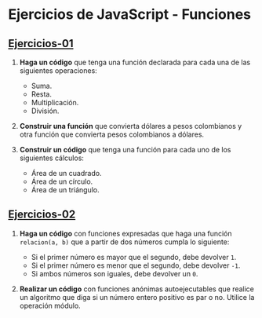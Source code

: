 # Ejercicios de JavaScript - Funciones

## [Ejercicios-01](https://github.com/norbeydanilo/javascript-basico/blob/main/funciones/ejercicios-01.js)

1. **Haga un código** que tenga una función declarada para cada una de las siguientes operaciones:
    - Suma.
    - Resta.
    - Multiplicación.
    - División.

2. **Construir una función** que convierta dólares a pesos colombianos y otra función que convierta pesos colombianos a dólares.

3. **Construir un código** que tenga una función para cada uno de los siguientes cálculos:
    - Área de un cuadrado.
    - Área de un círculo.
    - Área de un triángulo.

## [Ejercicios-02](https://github.com/norbeydanilo/javascript-basico/blob/main/funciones/ejercicios-02.js)

1. **Haga un código** con funciones expresadas que haga una función `relacion(a, b)` que a partir de dos números cumpla lo siguiente:
    - Si el primer número es mayor que el segundo, debe devolver `1`.
    - Si el primer número es menor que el segundo, debe devolver `-1`.
    - Si ambos números son iguales, debe devolver un `0`.

2. **Realizar un código** con funciones anónimas autoejecutables que realice un algoritmo que diga si un número entero positivo es par o no. Utilice la operación módulo.
